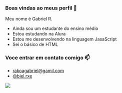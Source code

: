 ### Boas vindas ao meus perfil 💚 

Meu nome é Gabriel R.

- Ainda sou um estudante do ensino médio
- Estou estudando na Alura
- Estou me desenvolvendo na linguagem JasaScript
- Sei o básico de HTML

### Voce entrar em contato comigo 📫

-  rakoagabriel@gamil.com 
-  [@biel.rxe](https://www.instagram.com/biel.rxe/)

 ![](https://media1.tenor.com/m/lH02DgjJ-zkAAAAC/luffy-one-piece.gif)
 
 
